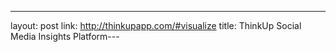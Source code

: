 ---
layout: post
link: http://thinkupapp.com/#visualize
title: ThinkUp  Social Media Insights Platform---
